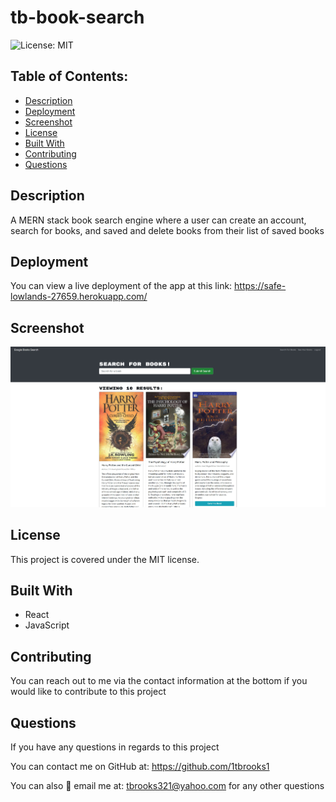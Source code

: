 # tb-book-search

![License: MIT](https://img.shields.io/badge/License-MIT-yellow.svg)

## Table of Contents:
  - [Description](#description)
  - [Deployment](#deployment)
  - [Screenshot](#screenshot)
  - [License](#license)
  - [Built With](#built-with)
  - [Contributing](#contributing)
  - [Questions](#questions)

## Description
A MERN stack book search engine where a user can create an account, search for books, and saved and delete books from their list of saved books

## Deployment
You can view a live deployment of the app at this link: https://safe-lowlands-27659.herokuapp.com/

## Screenshot
![Screenshot](book.JPG)

## License
This project is covered under the MIT license.

## Built With
- React
- JavaScript

## Contributing
You can reach out to me via the contact information at the bottom if you would like to contribute to this project

## Questions
If you have any questions in regards to this project 

You can contact me on GitHub at: https://github.com/1tbrooks1 

You can also 📧 email me at: tbrooks321@yahoo.com for any other questions